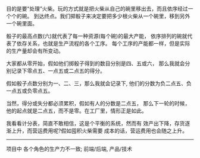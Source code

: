 目的是要“处理”火柴。玩的方式就是把火柴从自己的碗里移出去，而且依序经过一个个的碗。
到达终点。我们掷骰子来决定要把多少根火柴从一个碗里，移到另外一个碗里面。

骰子的最高点数(六)就代表了每一种资源(每个碗)的最大产能，
依序排列的碗就代表了依存关系，也就是生产流程的各个工序。
每个工序的产能都一样，但是实际的生产量却会有所变动。

大家都从零开始，假如他们掷骰子得到的数目分别是四、五或六，
那么我就会分别记录下零点五、一点五或二点五的得分。

假如骰子点数分别为一、二、三，那么我就会记录下, 他们的分数为负二点五、负一点五或负零点五。

当然，得分或失分都必须累积，假如有人的分数是二点五，
那么下一轮的时候，他的起点就是二点五，而不是零。在工厂里，情形正是如此。

我看看计分表，简直不敢相信，这是个平衡的系统，然而有
效产出下降，存货逐渐上升，而营运费用呢?假如囤积火柴需要
成本的话，营运费用也会随之上升。

---

项目中
各个角色的生产力不一致;
前端/后端, 产品/技术
